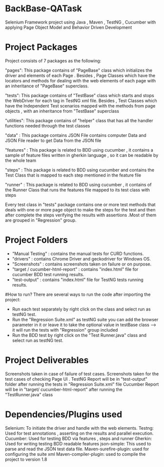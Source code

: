 # BackBase-QATask
Selenium Framework project using Java , Maven , TestNG  , Cucumber with applying Page Object Model and Behavior Driven Development

# Project Packages
Project consists of 7 packages as the following:

"pages": This package contains of "PageBase" class which initializes the driver and elements of each Page . 
  Besides , Page Classes which have the locators and methods for dealing with the web elements of each page with an inheritance of "PageBase" superclass.

"tests": This package contains of "TestBase" class which starts and stops the WebDriver for each <Test> tag in TestNG xml file. 
    Besides , Test Classes which have the Independent Test scenarios mapped with the methods from page objects , with an inheritance from "TestBase" superclass 
  
"utilities": This package contains of "helper" class that has all the handler functions needed through the test classes

"data" :  This package contains JSON File contains computer Data and JSON File reader to get Data from the JSON file

"features" :  This package is related to BDD using cucumber , it contains a sample of feature files written in gherkin language , so it can be readable by the whole team

"steps" :  This package is related to BDD using cucumber and contains the Test Class that is mapped to each step mentioned in the feature file

"runner" :  This package is related to BDD using cucumber , it contains of the Runner Class that runs the features file mapped to its test class with steps


Every test class in "tests" package contains one or more test methods that deals with one or more page object to make the steps for the test and then after complete the steps verifying the results with assertions .Most of them are grouped in "Regression" group.

# Project Folders 
- "Manual Testing" :  contains the manual tests for CURD functions.
- "drivers" : contains Chrome Driver and geckodriver for Windows OS.
- "Screenshots" :  contains screenshots taken on failure or on purpose.
- "target / cucumber-html-report" :  contains "index.html" file for cucumber BDD test running results.
- "test-output" : contains "index.html" file for TestNG tests running results.

#How to run?
There are several ways to run the code after importing the project:

- Run each test separately by right click on the class and select run as testNG test.
- Run the "Regression Suite.xml" as testNG suite you can add the browser parameter in it or leave it to take the optional value in testBase class --> it will run the tests with "Regression" group included
- Run the BDD test by right click on the "Test Runner.java" class and select run as testNG test.


# Project Deliverables 
Screenshots taken in case of failure of test cases.
Screenshots taken for the test cases of checking Page UI .
TestNG Report will be in  "test-output" folder after running the tests in "Regression Suite.xml" file
Cucumber Report will be in "target/ cucumber-html-report" after running the "TestRunner.java" class


# Dependencies/Plugins used
Selenium: To initiate the driver and handle with the web elements.
Testng: Used for test annotations , asserting on the results and parallel execution.
Cucumber: Used for testing BDD via features , steps and runner 
Gherkin: Used for writing testing BDD readable features 
json-simple: This used to parse  and read the JSON test data file.
Maven-surefire-plugin: used for configuring the suite xml
Maven-compiler-plugin: used to compile the project to version 1.8 
